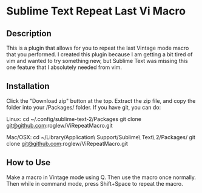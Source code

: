 Sublime Text Repeat Last Vi Macro
=================================

Description
-----------
This is a plugin that allows for you to repeat the last Vintage mode macro that you performed. I created this plugin because I am getting a bit tired of vim and wanted to try something new, but Sublime Text was missing this one feature that I absolutely needed from vim.

Installation
------------
Click the "Download zip" button at the top. Extract the zip file, and copy the folder into your <Sublime Folder>/Packages/ folder. If you have git, you can do:

Linux:
	cd ~/.config/sublime-text-2/Packages
	git clone git@github.com:roglew/ViRepeatMacro.git

Mac/OSX:
	cd ~/Library/Application\ Support/Sublime\ Text\ 2/Packages/
	git clone git@github.com:roglew/ViRepeatMacro.git

How to Use
----------
Make a macro in Vintage mode using Q. Then use the macro once normally. Then while in command mode, press Shift+Space to repeat the macro.


